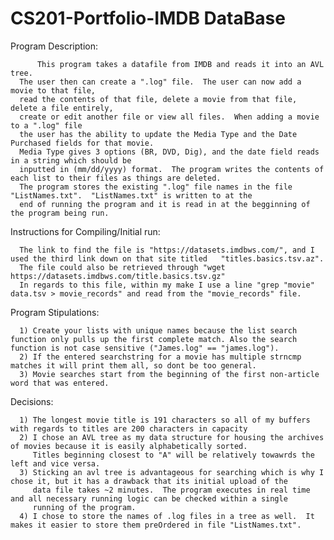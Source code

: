 # CS201-Portfolio-IMDB DataBase 

  Program Description:
        
          This program takes a datafile from IMDB and reads it into an AVL tree.  
      The user then can create a ".log" file.  The user can now add a movie to that file, 
      read the contents of that file, delete a movie from that file, delete a file entirely, 
      create or edit another file or view all files.  When adding a movie to a ".log" file
      the user has the ability to update the Media Type and the Date Purchased fields for that movie.
      Media Type gives 3 options (BR, DVD, Dig), and the date field reads in a string which should be 
      inputted in (mm/dd/yyyy) format.  The program writes the contents of each list to their files as things are deleted.
      The program stores the existing ".log" file names in the file "ListNames.txt".  "ListNames.txt" is written to at the 
      end of running the program and it is read in at the begginning of the program being run. 
      
        
  Instructions for Compiling/Initial run:
      
      The link to find the file is "https://datasets.imdbws.com/", and I used the third link down on that site titled   "titles.basics.tsv.az".
      The file could also be retrieved through "wget https://datasets.imdbws.com/title.basics.tsv.gz"
      In regards to this file, within my make I use a line "grep "movie" data.tsv > movie_records" and read from the "movie_records" file. 
    
  Program Stipulations:
      
      1) Create your lists with unique names because the list search function only pulls up the first complete match. Also the search function is not case sensitive ("James.log" == "james.log").
      2) If the entered searchstring for a movie has multiple strncmp matches it will print them all, so dont be too general.
      3) Movie searches start from the beginning of the first non-article word that was entered.
      
  Decisions:
      
      1) The longest movie title is 191 characters so all of my buffers with regards to titles are 200 characters in capacity 
      2) I chose an AVL tree as my data structure for housing the archives of movies because it is easily alphabetically sorted.
         Titles beginning closest to "A" will be relatively towawrds the left and vice versa.
      3) Sticking an avl tree is advantageous for searching which is why I chose it, but it has a drawback that its initial upload of the
         data file takes ~2 minutes.  The program executes in real time and all necessary running logic can be checked within a single
         running of the program.
      4) I chose to store the names of .log files in a tree as well.  It makes it easier to store them preOrdered in file "ListNames.txt".
